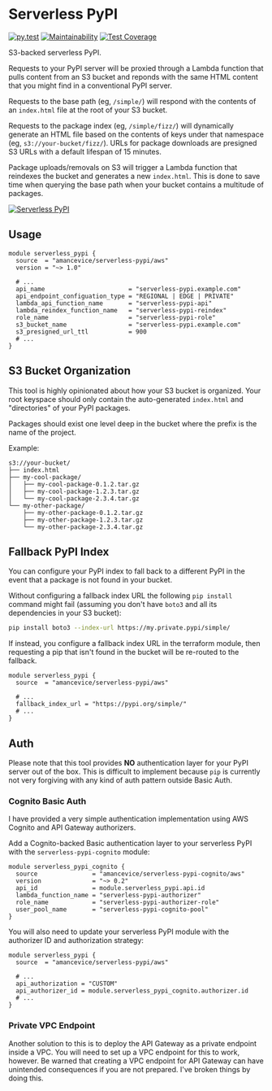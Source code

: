 # Serverless PyPI

[![py.test](https://github.com/amancevice/terraform-aws-serverless-pypi/workflows/py.test/badge.svg)](https://github.com/amancevice/terraform-aws-serverless-pypi/actions)
[![Maintainability](https://api.codeclimate.com/v1/badges/7198bd49152ff23fbe93/maintainability)](https://codeclimate.com/github/amancevice/terraform-aws-serverless-pypi/maintainability)
[![Test Coverage](https://api.codeclimate.com/v1/badges/7198bd49152ff23fbe93/test_coverage)](https://codeclimate.com/github/amancevice/terraform-aws-serverless-pypi/test_coverage)

S3-backed serverless PyPI.

Requests to your PyPI server will be proxied through a Lambda function that pulls content from an S3 bucket and reponds with the same HTML content that you might find in a conventional PyPI server.

Requests to the base path (eg, `/simple/`) will respond with the contents of an `index.html` file at the root of your S3 bucket.

Requests to the package index (eg, `/simple/fizz/`) will dynamically generate an HTML file based on the contents of keys under that namespace (eg, `s3://your-bucket/fizz/`). URLs for package downloads are presigned S3 URLs with a default lifespan of 15 minutes.

Package uploads/removals on S3 will trigger a Lambda function that reindexes the bucket and generates a new `index.html`. This is done to save time when querying the base path when your bucket contains a multitude of packages.

[![Serverless PyPI](https://github.com/amancevice/terraform-aws-serverless-pypi/blob/master/serverless-pypi.png?raw=true)](https://github.com/amancevice/terraform-aws-serverless-pypi)

## Usage

```hcl
module serverless_pypi {
  source  = "amancevice/serverless-pypi/aws"
  version = "~> 1.0"

  # ...
  api_name                       = "serverless-pypi.example.com"
  api_endpoint_configuation_type = "REGIONAL | EDGE | PRIVATE"
  lambda_api_function_name       = "serverless-pypi-api"
  lambda_reindex_function_name   = "serverless-pypi-reindex"
  role_name                      = "serverless-pypi-role"
  s3_bucket_name                 = "serverless-pypi.example.com"
  s3_presigned_url_ttl           = 900
  # ...
}
```

## S3 Bucket Organization

This tool is highly opinionated about how your S3 bucket is organized. Your root keyspace should only contain the auto-generated `index.html` and "directories" of your PyPI packages.

Packages should exist one level deep in the bucket where the prefix is the name of the project.

Example:

```
s3://your-bucket/
├── index.html
├── my-cool-package/
│   ├── my-cool-package-0.1.2.tar.gz
│   ├── my-cool-package-1.2.3.tar.gz
│   └── my-cool-package-2.3.4.tar.gz
└── my-other-package/
    ├── my-other-package-0.1.2.tar.gz
    ├── my-other-package-1.2.3.tar.gz
    └── my-other-package-2.3.4.tar.gz
```

## Fallback PyPI Index

You can configure your PyPI index to fall back to a different PyPI in the event that a package is not found in your bucket.

Without configuring a fallback index URL the following `pip install` command might fail (assuming you don't have `boto3` and all its dependencies in your S3 bucket):

```bash
pip install boto3 --index-url https://my.private.pypi/simple/
```

If instead, you configure a fallback index URL in the terraform module, then requesting a pip that isn't found in the bucket will be re-routed to the fallback.

```hcl
module serverless_pypi {
  source  = "amancevice/serverless-pypi/aws"

  # ...
  fallback_index_url = "https://pypi.org/simple/"
  # ...
}
```

## Auth

Please note that this tool provides **NO** authentication layer for your PyPI server out of the box. This is difficult to implement because `pip` is currently not very forgiving with any kind of auth pattern outside Basic Auth.

### Cognito Basic Auth

I have provided a very simple authentication implementation using AWS Cognito and API Gateway authorizers.

Add a Cognito-backed Basic authentication layer to your serverless PyPI with the `serverless-pypi-cognito` module:

```hcl
module serverless_pypi_cognito {
  source               = "amancevice/serverless-pypi-cognito/aws"
  version              = "~> 0.2"
  api_id               = module.serverless_pypi.api.id
  lambda_function_name = "serverless-pypi-authorizer"
  role_name            = "serverless-pypi-authorizer-role"
  user_pool_name       = "serverless-pypi-cognito-pool"
}
```

You will also need to update your serverless PyPI module with the authorizer ID and authorization strategy:

```hcl
module serverless_pypi {
  source  = "amancevice/serverless-pypi/aws"

  # ...
  api_authorization = "CUSTOM"
  api_authorizer_id = module.serverless_pypi_cognito.authorizer.id
  # ...
}
```

### Private VPC Endpoint

Another solution to this is to deploy the API Gateway as a private endpoint inside a VPC. You will need to set up a VPC endpoint for this to work, however. Be warned that creating a VPC endpoint for API Gateway can have unintended consequences if you are not prepared. I've broken things by doing this.
